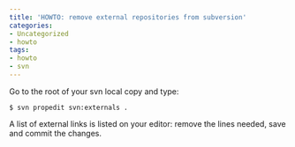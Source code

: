 ```yaml
---
title: 'HOWTO: remove external repositories from subversion'
categories:
- Uncategorized
- howto
tags:
- howto
- svn
---
```

Go to the root of your svn local copy and type:

    
    
    $ svn propedit svn:externals .

  
A list of external links is listed on your editor: remove the lines needed,
save and commit the changes.

